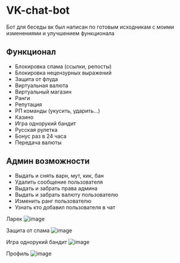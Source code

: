 # VK-chat-bot
Бот для беседы вк был написан по готовым исходникам с моими изменениями и улучшением функционала

## Функционал
- Блокировка спама (ссылки, репосты)
- Блокировка нецензурных выражений
- Защита от флуда
- Виртуальная валюта
- Виртуальный магазин
- Ранги
- Репутация
- РП команды (укусить, ударить...)
- Казино
- Игра однорукий бандит
- Русская рулетка
- Бонус раз в 24 часа
- Передача валюты
## Админ возможности
-  Выдать и снять варн, мут, кик, бан
-  Удалить сообщение пользователя
-  Выдать и забрать права админа
-  Выдать и забрать валюту пользователю
-  Изменить ранг пользователю
-  Узнать кто добавил пользователя в чат


Ларек
![image](https://github.com/user-attachments/assets/67a9c345-0494-4154-856e-a5dbce0cca7f)

Защита от спама
![image](https://github.com/user-attachments/assets/fa6d0e9c-f29a-4c4e-bf7b-4b020e3b5b48)

Игра однорукий бандит 
![image](https://github.com/user-attachments/assets/7f1f89a3-5625-4ec7-b99d-6397c748ed03)

Профиль
![image](https://github.com/user-attachments/assets/0e3bc0eb-cf89-4ec6-93d4-60e1f35cb35e)
